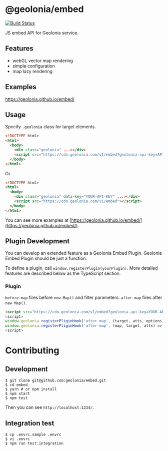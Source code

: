 # @geolonia/embed

[![Build Status](https://travis-ci.org/geolonia/embed.svg?branch=master)](https://travis-ci.org/geolonia/embed)

JS embed API for Geolonia service.

## Features

- webGL vector map rendering
- simple configuration
- map lazy rendering

## Examples

https://geolonia.github.io/embed/

## Usage

Specify `.geolonia` class for target elements.

```html
<!DOCTYPE html>
<html>
  <body>
    <div class="geolonia" ...></div>
    <script src="https://cdn.geolonia.com/v1/embed?geolonia-api-key=API-KEY"></script>
  </body>
</html>
```

Or

```html
<!DOCTYPE html>
<html>
  <body>
    <div class="geolonia" data-key="YOUR-API-KEY" ...></div>
    <script src="https://cdn.geolonia.com/v1/embed"></script>
  </body>
</html>
```

You can see more examples at [https://geolonia.github.io/embed/](https://geolonia.github.io/embed/).

## Plugin Development

You can develop an extended feature as a Geolonia Embed Plugin.
Geolonia Embed Plugin should be just a function.

To define a plugin, call `window.registerPlugin(yourPlugin)`.
More detailed features are described below as the TypeScript section.

### Plugin

`before-map` fires before `new Map()` and filter parameters. `after-map` fires after `new Map()`.

```html
<script src="https://cdn.geolonia.com/v1/embed?geolonia-api-key=YOUR-API-KEY">
<script>
window.geolonia.registerPliginHook('after-map', (target, atts, options) => { /* plugin code */ });
window.geolonia.registerPliginHook('after-map', (map, target, atts) => { /* plugin code */ });
<script>
```

# Contributing

## Development

```shell
$ git clone git@github.com:geolonia/embed.git
$ cd embed
$ yarn # or npm install
$ npm start
$ npm test
```

Then you can see `http://localhost:1234/`.

## Integration test

```shell
$ cp .envrc.sample .envrc
$ vi .envrc
$ npm run test:integration
```